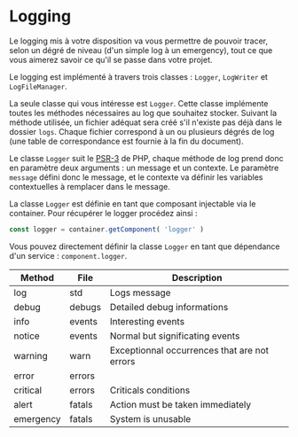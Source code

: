 # Logging

Le logging mis à votre disposition va vous permettre de pouvoir tracer, selon un dégré de niveau (d'un simple log à un emergency), tout ce que vous aimerez savoir ce qu'il se passe dans votre projet.

Le logging est implémenté à travers trois classes : `Logger`, `LogWriter` et `LogFileManager`.

La seule classe qui vous intéresse est `Logger`. Cette classe implémente toutes les méthodes nécessaires au log que souhaitez stocker. Suivant la méthode utilisée, un fichier adéquat sera créé s'il n'existe pas déjà dans le dossier `logs`. Chaque fichier correspond à un ou plusieurs dégrés de log (une table de correspondance est fournie à la fin du document).

Le classe `Logger` suit le [PSR-3](http://www.php-fig.org/psr/psr-3/) de PHP, chaque méthode de log prend donc en paramètre deux arguments : un message et un contexte. Le paramètre `message` défini donc le message, et le contexte va définir les variables contextuelles à remplacer dans le message.

La classe `Logger` est définie en tant que composant injectable via le container. Pour récupérer le logger procédez ainsi :

```javascript
const logger = container.getComponent( 'logger' )
```

Vous pouvez directement définir la classe `Logger` en tant que dépendance d'un service : `component.logger`.

| Method | File | Description |
|--------|------|-------------|
| log | std | Logs message |
| debug | debugs | Detailed debug informations |
| info | events | Interesting events |
| notice | events | Normal but significating events |
| warning | warn | Exceptionnal occurrences that are not errors |
| error | errors | 
| critical | errors | Criticals conditions |
| alert | fatals | Action must be taken immediately |
| emergency | fatals | System is unusable |